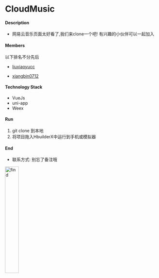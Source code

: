 # CloudMusic

#### Description

* 网易云音乐页面太好看了,我们来clone一个吧! 有兴趣的小伙伴可以一起加入


#### Members
以下排名不分先后
 * [liuxiaoyucc](https://github.com/liuxiaoyuc)

 * [xiangbin0712](https://github.com/xiangbin0712)

#### Technology Stack

* VueJs
* uni-app
* Weex

#### Run

1. git clone 到本地
2. 将项目拖入HbuilderX中运行到手机或模拟器


#### End
* 联系方式: 别忘了备注哦
<img title="find" src="https://user-images.githubusercontent.com/33248133/64149976-d9067100-ce59-11e9-9b0c-89125d6a513d.jpg" width='30%'>
